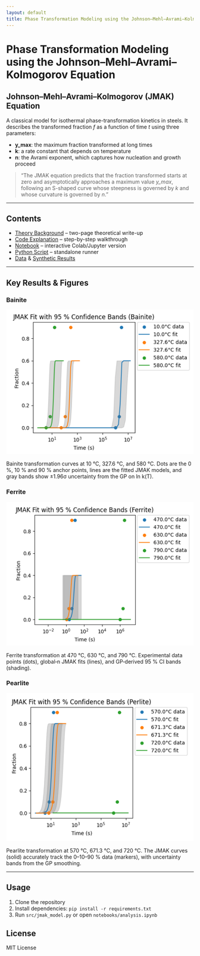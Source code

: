 ```yaml
---
layout: default
title: Phase Transformation Modeling using the Johnson–Mehl–Avrami–Kolmogorov Equation
---
```


# Phase Transformation Modeling using the Johnson–Mehl–Avrami–Kolmogorov Equation

## Johnson–Mehl–Avrami–Kolmogorov (JMAK) Equation

A classical model for isothermal phase-transformation kinetics in steels. It describes the transformed fraction _f_ as a function of time _t_ using three parameters:

- **y_max**: the maximum fraction transformed at long times  
- **k**: a rate constant that depends on temperature  
- **n**: the Avrami exponent, which captures how nucleation and growth proceed  

> “The JMAK equation predicts that the fraction transformed starts at zero and asymptotically approaches a maximum value _y_max_, following an S-shaped curve whose steepness is governed by _k_ and whose curvature is governed by _n_.”

---

## Contents

- [Theory Background](theory.md) – two-page theoretical write-up  
- [Code Explanation](code_explanation.md) – step-by-step walkthrough  
- [Notebook](../notebooks/analysis.ipynb) – interactive Colab/Jupyter version  
- [Python Script](../src/jmak_model.py) – standalone runner  
- [Data](../data/TTT_data_Steel.csv) & [Synthetic Results](../data/TTT_synthetic.xlsx)

---

## Key Results & Figures

### Bainite

![JMAK Fit with 95 % Confidence Bands (Bainite)](figures/Bainite.png)

Bainite transformation curves at 10 °C, 327.6 °C, and 580 °C. Dots are the 0 %, 10 % and 90 % anchor points, lines are the fitted JMAK models, and gray bands show ±1.96σ uncertainty from the GP on ln k(T).


### Ferrite

![JMAK Fit with 95 % Confidence Bands (Ferrite)](figures/Ferrite.png)

Ferrite transformation at 470 °C, 630 °C, and 790 °C. Experimental data points (dots), global‐n JMAK fits (lines), and GP‐derived 95 % CI bands (shading).


### Pearlite

![JMAK Fit with 95 % Confidence Bands (Pearlite)](figures/Perlite.png)

Pearlite transformation at 570 °C, 671.3 °C, and 720 °C. The JMAK curves (solid) accurately track the 0–10–90 % data (markers), with uncertainty bands from the GP smoothing.

---

## Usage
1. Clone the repository
2. Install dependencies: `pip install -r requirements.txt`
3. Run `src/jmak_model.py` or open `notebooks/analysis.ipynb`

## License
MIT License
